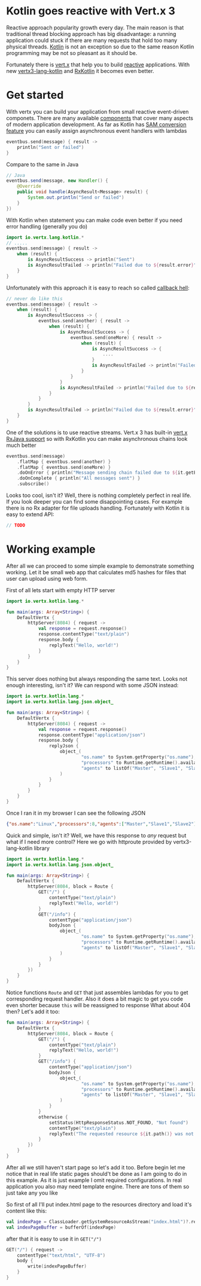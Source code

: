 # Kotlin goes reactive with Vert.x 3

Reactive approach popularity growth every day. The main reason is that traditional thread blocking approach has big
 disadvantage: a running application could stuck if there are many requests that hold too many physical threads.
 [Kotlin](http://kotlinlang.org) is not an exception so due to the same reason Kotlin programming may be not so pleasant
 as it should be.

Fortunately there is [vert.x](http://vertx.io/) that help you to build
 [reactive](http://www.reactivemanifesto.org/) applications. With new
 [vertx3-lang-kotlin](https://github.com/cy6erGn0m/vertx3-lang-kotlin) and
  [RxKotlin](https://github.com/ReactiveX/RxKotlin) it becomes even better.

# Get started

With vertx you can build your application from small reactive event-driven componets. There are many available [components](http://vertx.io/docs/) that cover many aspects of modern application development. As far as Kotlin has [SAM conversion feature](http://kotlinlang.org/docs/reference/java-interop.html#sam-conversions) you can easily assign asynchronous event handlers with lambdas 

```kotlin
eventbus.send(message) { result ->
    println("Sent or failed")
}
```

Compare to the same in Java
```java
// Java
eventbus.send(message, new Handler() {
    @Override
    public void handle(AsyncResult<Message> result) {
        System.out.println("Send or failed")
    }
})
```

With Kotlin when statement you can make code even better if you need error handling (generally you do)

```kotlin
import io.vertx.lang.kotlin.*
// .....
eventbus.send(message) { result ->
    when (result) {
        is AsyncResultSuccess -> println("Sent")
        is AsyncResultFailed -> println("Failed due to ${result.error}")
    }
}
```

Unfortunately with this approach it is easy to reach so called [callback hell](http://callbackhell.com/):

```kotlin
// never do like this
eventbus.send(message) { result ->
    when (result) {
        is AsyncResultSuccess -> {
            eventbus.send(another) { result ->
                when (result) {
                    is AsyncResultSuccess -> {
                        eventbus.send(oneMore) { result ->
                            when (result) {
                                is AsyncResultSuccess -> {
                                    ....
                                }
                                is AsyncResultFailed -> println("Failed due to ${result.error}")
                            }
                        }
                    }
                    is AsyncResultFailed -> println("Failed due to ${result.error}")
                } 
            }
        }
        is AsyncResultFailed -> println("Failed due to ${result.error}")
    }
}
```

One of the solutions is to use reactive streams. Vert.x 3 has built-in [vert.x RxJava support](https://github.com/vert-x3/vertx-rx) so with RxKotlin you can make asynchronous chains look much better

```kotlin
eventbus.send(message)
    .flatMap { eventbus.send(another) }
    .flatMap { eventbus.send(oneMore) }
    .doOnError { println("Message sending chain failed due to ${it.getException()}") }
    .doOnComplete { println("All messages sent") }
    .subscribe()
```

Looks too cool, isn't it? Well, there is nothing completely perfect in real life. If you look deeper you can find some disappointing cases. For example there is no Rx adapter for file uploads handling.  Fortunately with Kotlin it is easy to extend API:
```kotlin
// TODO
```

# Working example
After all we can proceed to some simple example to demonstrate something working. Let it be small web app that calculates md5 hashes for files that user can upload using web form. 

First of all lets start with empty HTTP server

```kotlin
import io.vertx.kotlin.lang.*

fun main(args: Array<String>) {
    DefaultVertx {
        httpServer(8084) { request ->
            val response = request.response()
            response.contentType("text/plain")
            response.body {
                replyText("Hello, world!")
            }
        }
    }
}
```

This server does nothing but always responding the same text. Looks not enough interesting, isn't it? We can respond
 with some JSON instead:

```kotlin
import io.vertx.kotlin.lang.*
import io.vertx.kotlin.lang.json.object_

fun main(args: Array<String>) {
    DefaultVertx {
        httpServer(8084) { request ->
            val response = request.response()
            response.contentType("application/json")
            response.body {
                replyJson {
                    object_(
                            "os.name" to System.getProperty("os.name"),
                            "processors" to Runtime.getRuntime().availableProcessors(),
                            "agents" to listOf("Master", "Slave1", "Slave2")
                    )
                }
            }
        }
    }
}
```

Once I ran it in my browser I can see the following JSON
```json
{"os.name":"Linux","processors":8,"agents":["Master","Slave1","Slave2"]}

```

Quick and simple, isn't it? Well, we have this response to _any_ request but what if I need more control? Here we go
 with httproute provided by vertx3-lang-kotlin library

```kotlin
import io.vertx.kotlin.lang.*
import io.vertx.kotlin.lang.json.object_

fun main(args: Array<String>) {
    DefaultVertx {
        httpServer(8084, block = Route {
            GET("/") {
                contentType("text/plain")
                replyText("Hello, world!")
            }
            GET("/info") {
                contentType("application/json")
                bodyJson {
                    object_(
                            "os.name" to System.getProperty("os.name"),
                            "processors" to Runtime.getRuntime().availableProcessors(),
                            "agents" to listOf("Master", "Slave1", "Slave2")
                    )
                }
            }
        })
    }
}
```

Notice functions `Route` and `GET` that just assembles lambdas for you to get corresponding request handler. Also it
does a bit magic to get you code even shorter because `this` will be reassigned to response
What about 404 then? Let's add it too:

```kotlin
fun main(args: Array<String>) {
    DefaultVertx {
        httpServer(8084, block = Route {
            GET("/") {
                contentType("text/plain")
                replyText("Hello, world!")
            }
            GET("/info") {
                contentType("application/json")
                bodyJson {
                    object_(
                            "os.name" to System.getProperty("os.name"),
                            "processors" to Runtime.getRuntime().availableProcessors(),
                            "agents" to listOf("Master", "Slave1", "Slave2")
                    )
                }
            }
            otherwise {
                setStatus(HttpResponseStatus.NOT_FOUND, "Not found")
                contentType("text/plain")
                replyText("The requested resource ${it.path()} was not found")
            }
        })
    }
}
```

After all we still haven't start page so let's add it too. Before begin let me notice that in real life static pages
 should't be done as I am going to do in this example. As it is just example I omit required configurations. In
 real application you also may need template engine. There are tons of them so just take any you like

So first of all I'll put index.html page to the resources directory and load it's content like this:

```kotlin
val indexPage = ClassLoader.getSystemResourceAsStream("index.html")?.readBytes() ?: throw IllegalStateException("No index.html page found")
val indexPageBuffer = bufferOf(indexPage)
```

after that it is easy to use it in `GET("/")`
```kotlin
GET("/") { request ->
    contentType("text/html", "UTF-8")
    body {
        write(indexPageBuffer)
    }
}
```



